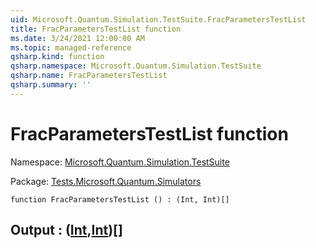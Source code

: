 ```yaml
---
uid: Microsoft.Quantum.Simulation.TestSuite.FracParametersTestList
title: FracParametersTestList function
ms.date: 3/24/2021 12:00:00 AM
ms.topic: managed-reference
qsharp.kind: function
qsharp.namespace: Microsoft.Quantum.Simulation.TestSuite
qsharp.name: FracParametersTestList
qsharp.summary: ''
---
```


# FracParametersTestList function

Namespace: [Microsoft.Quantum.Simulation.TestSuite](xref:Microsoft.Quantum.Simulation.TestSuite)

Package: [Tests.Microsoft.Quantum.Simulators](https://nuget.org/packages/Tests.Microsoft.Quantum.Simulators)




```qsharp
function FracParametersTestList () : (Int, Int)[]
```


## Output : ([Int](xref:microsoft.quantum.lang-ref.int),[Int](xref:microsoft.quantum.lang-ref.int))[]

